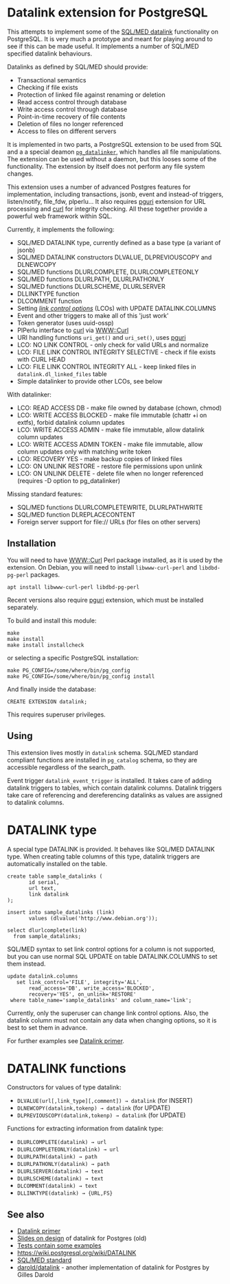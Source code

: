 Datalink extension for PostgreSQL
=================================

This attempts to implement some of the [SQL/MED datalink](https://wiki.postgresql.org/wiki/DATALINK) functionality on PostgreSQL.
It is very much a prototype and meant for playing around to see if this can be made useful.
It implements a number of SQL/MED specified datalink behaviours.

Datalinks as defined by SQL/MED should provide:
- Transactional semantics
- Checking if file exists
- Protection of linked file against renaming or deletion
- Read access control through database
- Write access control through database
- Point-in-time recovery of file contents
- Deletion of files no longer referenced
- Access to files on different servers

It is implemented in two parts, a PostgreSQL extension to be used from SQL and a a special deamon [`pg_datalinker`](https://github.com/lacanoid/datalink/blob/master/docs/pg_datalinker.md), which handles all file manipulations.
The extension can be used without a daemon, but this looses some of the functionality.
The extension by itself does not perform any file system changes. 

This extension uses a number of advanced Postgres features for implementation,
including transactions, jsonb, event and instead-of triggers, listen/notify, file_fdw, plperlu...
It also requires [pguri](https://github.com/petere/pguri) extension for URL processing and [curl](https://curl.se/) for
integrity checking. All these together provide a powerful web framework within SQL.
 
Currently, it implements the following:
- SQL/MED DATALINK type, currently defined as a base type (a variant of jsonb)
- SQL/MED DATALINK constructors DLVALUE, DLPREVIOUSCOPY and DLNEWCOPY
- SQL/MED functions DLURLCOMPLETE, DLURLCOMPLETEONLY
- SQL/MED functions DLURLPATH, DLURLPATHONLY
- SQL/MED functions DLURLSCHEME, DLURLSERVER
- DLLINKTYPE function
- DLCOMMENT function
- Setting [*link control options*](https://wiki.postgresql.org/wiki/DATALINK#Datalink_attributes_per_SQL_spec) (LCOs) with UPDATE DATALINK.COLUMNS
- Event and other triggers to make all of this 'just work'
- Token generator (uses uuid-ossp)
- PlPerlu interface to [curl](https://curl.se/) via [WWW::Curl](https://metacpan.org/pod/WWW::Curl)
- URI handling functions `uri_get()` and `uri_set()`, uses [pguri](https://github.com/petere/pguri)
- LCO: NO LINK CONTROL - only check for valid URLs and normalize
- LCO: FILE LINK CONTROL INTEGRITY SELECTIVE - check if file exists with CURL HEAD
- LCO: FILE LINK CONTROL INTEGRITY ALL - keep linked files in `datalink.dl_linked_files` table
- Simple datalinker to provide other LCOs, see below

With datalinker:
- LCO: READ ACCESS DB - make file owned by database (chown, chmod)
- LCO: WRITE ACCESS BLOCKED - make file immutable (chattr +i on extfs), forbid datalink column updates
- LCO: WRITE ACCESS ADMIN - make file immutable, allow datalink column updates
- LCO: WRITE ACCESS ADMIN TOKEN - make file immutable, allow column updates only with matching write token
- LCO: RECOVERY YES - make backup copies of linked files
- LCO: ON UNLINK RESTORE - restore file permissions upon unlink
- LCO: ON UNLINK DELETE - delete file when no longer referenced (requires -D option to pg_datalinker)

Missing standard features:
- SQL/MED functions DLURLCOMPLETEWRITE, DLURLPATHWRITE
- SQL/MED function DLREPLACECONTENT
- Foreign server support for file:// URLs (for files on other servers)

Installation
------------

You will need to have 
[WWW::Curl](http://search.cpan.org/~szbalint/WWW-Curl-4.17/lib/WWW/Curl.pm#WWW::Curl::Easy) 
Perl package installed, as it is used by the extension.
On Debian, you will need to install `libwww-curl-perl` and `libdbd-pg-perl` packages.

    apt install libwww-curl-perl libdbd-pg-perl

Recent versions also require [pguri](https://github.com/petere/pguri) extension, which must
be installed separately.

To build and install this module:

    make
    make install
    make install installcheck

or selecting a specific PostgreSQL installation:

    make PG_CONFIG=/some/where/bin/pg_config
    make PG_CONFIG=/some/where/bin/pg_config install

And finally inside the database:

    CREATE EXTENSION datalink;

This requires superuser privileges.

Using
-----

This extension lives mostly in `datalink` schema.
SQL/MED standard compliant functions are installed in `pg_catalog` schema, 
so they are accessible regardless of the search_path.

Event trigger `datalink_event_trigger` is installed. 
It takes care of adding datalink triggers to tables, which contain datalink columns.
Datalink triggers take care of referencing and dereferencing datalinks 
as values are assigned to datalink columns.

DATALINK type
=============

A special type DATALINK is provided. 
It behaves like SQL/MED DATALINK type.
When creating table columns of this type, 
datalink triggers are automatically installed on the table.

    create table sample_datalinks (
           id serial,
           url text,
           link datalink
    );
    
    insert into sample_datalinks (link)
           values (dlvalue('http://www.debian.org'));
            
    select dlurlcomplete(link)
      from sample_datalinks;


SQL/MED syntax to set link control options for a column is not supported,
but you can use normal SQL UPDATE on table DATALINK.COLUMNS
to set them instead.

    update datalink.columns
       set link_control='FILE', integrity='ALL',
           read_access='DB', write_access='BLOCKED',
           recovery='YES', on_unlink='RESTORE'
     where table_name='sample_datalinks' and column_name='link';

Currently, only the superuser can change link control options. 
Also, the datalink column must not contain any data when changing options, so it is best to set them in advance.

For further examples see [Datalink primer](https://github.com/lacanoid/datalink/blob/master/docs/primer.md).
            
DATALINK functions
==================

Constructors for values of type datalink:

- `DLVALUE(url[,link_type][,comment]) → datalink` (for INSERT)
- `DLNEWCOPY(datalink,tokenp) → datalink` (for UPDATE)
- `DLPREVIOUSCOPY(datalink,tokenp) → datalink` (for UPDATE)

Functions for extracting information from datalink type:

- `DLURLCOMPLETE(datalink) → url`
- `DLURLCOMPLETEONLY(datalink) → url`
- `DLURLPATH(datalink) → path`
- `DLURLPATHONLY(datalink) → path`
- `DLURLSERVER(datalink) → text`
- `DLURLSCHEME(datalink) → text`
- `DLCOMMENT(datalink) → text`
- `DLLINKTYPE(datalink) → {URL,FS}`

See also
--------
- [Datalink primer](https://github.com/lacanoid/datalink/blob/master/docs/primer.md) 
- [Slides on design](https://github.com/lacanoid/datalink/blob/master/docs/datalink.pdf) of datalink for Postgres (old)
- [Tests contain some examples](test/sql)
- https://wiki.postgresql.org/wiki/DATALINK
- [SQL/MED standard](http://www.wiscorp.com/sql20nn.zip)
- [darold/datalink](https://github.com/darold/datalink) - another implementation of datalink for Postgres by Gilles Darold
